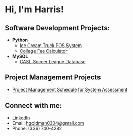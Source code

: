 <h1>Hi, I'm Harris!

<h2>Software Development Projects:</h2>

- <b>Python</b>
  - [Ice Cream Truck POS System](https://github.com/joshmadakor1/Algorithms-Practice)
  - [College Fee Calculator](https://github.com/joshmadakor1/4chan-Image-Analysis-Middleware-C964)
- <b>MySQL</b>
  - [CASL Soccer League Database](https://github.com/joshmadakor1/Sentinel-Lab)

<h2>Project Management Projects</h2>

- [Project Management Schedule for System Assessment](https://www.youtube.com/watch?v=a83ASGn_V_s)

<h2>Connect with me:</h2>

- [LinkedIn](https://www.linkedin.com/in/harrisgoldman/)
- Email: hgoldman0304@gmail.com
- Phone: (336) 740-4282
